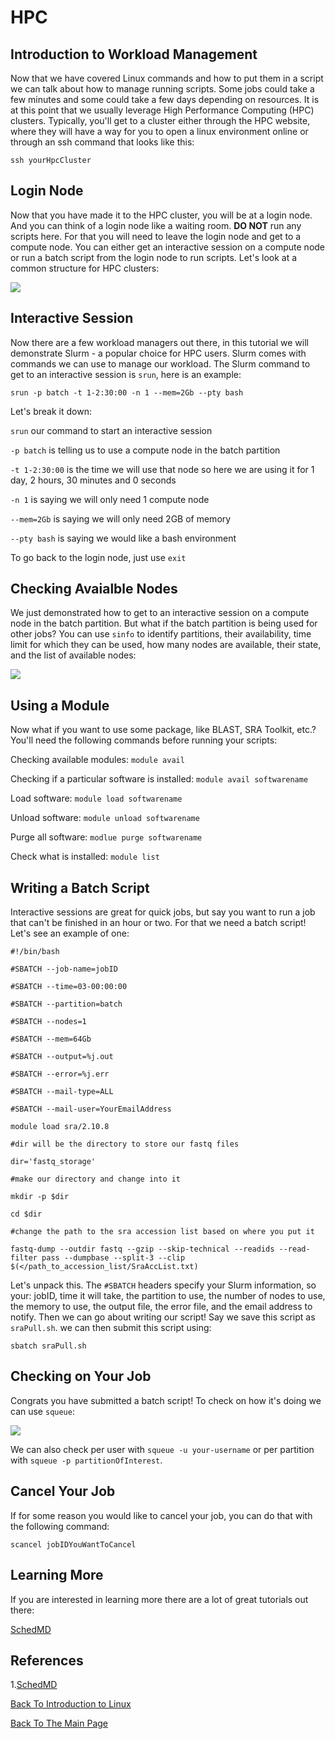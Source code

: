 # HPC

## Introduction to Workload Management
Now that we have covered Linux commands and how to put them in a script we can talk about how to manage running scripts. Some jobs could take a few minutes and some could take a few days depending on resources. It is at this point that we usually leverage High Performance Computing (HPC) clusters. Typically, you'll get to a cluster either through the HPC website, where they will have a way for you to open a linux environment online or through an ssh command that looks like this:

```ssh yourHpcCluster```

## Login Node

Now that you have made it to the HPC cluster, you will be at a login node. And you can think of a login node like a waiting room. **DO NOT** run any scripts here. For that you will need to leave the login node and get to a compute node. You can either get an interactive session on a compute node or run a batch script from the login node to run scripts. Let's look at a common structure for HPC clusters:

![](images/hpc-layout.PNG)

## Interactive Session

Now there are a few workload managers out there, in this tutorial we will demonstrate Slurm - a popular choice for HPC users. Slurm comes with commands we can use to manage our workload. The Slurm command to get to an interactive session is ```srun```, here is an example:

```srun -p batch -t 1-2:30:00 -n 1 --mem=2Gb --pty bash```

Let's break it down:

```srun``` our command to start an interactive session

```-p batch``` is telling us to use a compute node in the batch partition

```-t 1-2:30:00``` is the time we will use that node so here we are using it for 1 day, 2 hours, 30 minutes and 0 seconds

```-n 1``` is saying we will only need 1 compute node

```--mem=2Gb``` is saying we will only need 2GB of memory

```--pty bash``` is saying we would like a bash environment

To go back to the login node, just use ```exit```

## Checking Avaialble Nodes

We just demonstrated how to get to an interactive session on a compute node in the batch partition. But what if the batch partition is being used for other jobs? You can use ```sinfo``` to identify partitions, their availability, time limit for which they can be used, how many nodes are available, their state, and the list of available nodes:

![](images/sinfo.PNG)

## Using a Module

Now what if you want to use some package, like BLAST, SRA Toolkit, etc.? You'll need the following commands before running your scripts:

Checking available modules: ```module avail```

Checking if a particular software is installed: ```module avail softwarename```  

Load software: ```module load softwarename``` 

Unload software: ```module unload softwarename``` 

Purge all software: ```modlue purge softwarename```

Check what is installed: ```module list``` 

## Writing a Batch Script

Interactive sessions are great for quick jobs, but say you want to run a job that can't be finished in an hour or two. For that we need a batch script! Let's see an example of one:

``` 
#!/bin/bash

#SBATCH --job-name=jobID

#SBATCH --time=03-00:00:00

#SBATCH --partition=batch

#SBATCH --nodes=1

#SBATCH --mem=64Gb

#SBATCH --output=%j.out

#SBATCH --error=%j.err

#SBATCH --mail-type=ALL

#SBATCH --mail-user=YourEmailAddress

module load sra/2.10.8

#dir will be the directory to store our fastq files​

dir='fastq_storage'

#make our directory and change into it

mkdir -p $dir

cd $dir

#change the path to the sra accession list based on where you put it

fastq-dump --outdir fastq --gzip --skip-technical --readids --read-filter pass --dumpbase --split-3 --clip $(</path_to_accession_list/SraAccList.txt)
```

Let's unpack this. The ```#SBATCH``` headers specify your Slurm information, so your: jobID, time it will take, the partition to use, the number of nodes to use, the memory to use, the output file, the error file, and the email address to notify. Then we can go about writing our script! Say we save this script as ```sraPull.sh```. we can then submit this script using:

```sbatch sraPull.sh```

## Checking on Your Job

Congrats you have submitted a batch script! To check on how it's doing we can use ```squeue```:

![](images/squeue.PNG)

We can also check per user with ```squeue -u your-username``` or per partition with ```squeue -p partitionOfInterest```.

## Cancel Your Job

If for some reason you would like to cancel your job, you can do that with the following command:

```scancel jobIDYouWantToCancel```

## Learning More

If you are interested in learning more there are a lot of great tutorials out there:

[SchedMD](https://slurm.schedmd.com/quickstart.html)

## References 

1.[SchedMD](https://slurm.schedmd.com/quickstart.html)

[Back To Introduction to Linux](../IntroToLinux.md)

[Back To The Main Page](../../index.md)
